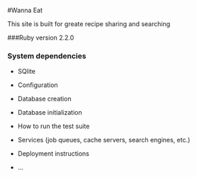#Wanna Eat

  This site is built for greate recipe sharing and searching

###Ruby version
  2.2.0

### System dependencies
  * SQlite

* Configuration

* Database creation

* Database initialization

* How to run the test suite

* Services (job queues, cache servers, search engines, etc.)

* Deployment instructions

* ...

